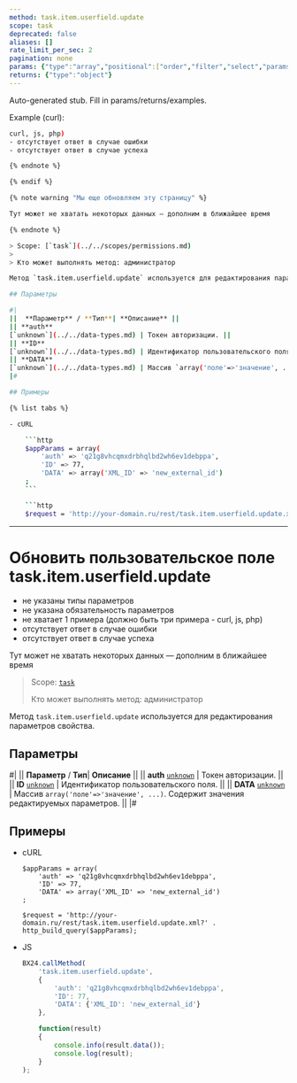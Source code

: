 ```yaml
---
method: task.item.userfield.update
scope: task
deprecated: false
aliases: []
rate_limit_per_sec: 2
pagination: none
params: {"type":"array","positional":["order","filter","select","params"]}
returns: {"type":"object"}
---
```


Auto-generated stub. Fill in params/returns/examples.

Example (curl):

```bash
curl, js, php)
- отсутствует ответ в случае ошибки
- отсутствует ответ в случае успеха

{% endnote %}

{% endif %}

{% note warning "Мы еще обновляем эту страницу" %}

Тут может не хватать некоторых данных — дополним в ближайшее время

{% endnote %}

> Scope: [`task`](../../scopes/permissions.md)
>
> Кто может выполнять метод: администратор

Метод `task.item.userfield.update` используется для редактирования параметров свойства.

## Параметры

#|
||  **Параметр** / **Тип**| **Описание** ||
|| **auth**
[`unknown`](../../data-types.md) | Токен авторизации. ||
|| **ID**
[`unknown`](../../data-types.md) | Идентификатор пользовательского поля. ||
|| **DATA**
[`unknown`](../../data-types.md) | Массив `array('поле'=>'значение', ...)`. Содержит значения редактируемых параметров. ||
|#

## Примеры

{% list tabs %}

- cURL

    ```http
    $appParams = array(
        'auth' => 'q21g8vhcqmxdrbhqlbd2wh6ev1debppa',
        'ID' => 77,
        'DATA' => array('XML_ID' => 'new_external_id')
    ;
    ```

    ```http
    $request = 'http://your-domain.ru/rest/task.item.userfield.update.xml?' . http_build_query($appParams);
```

---

# Обновить пользовательское поле task.item.userfield.update





- не указаны типы параметров
- не указана обязательность параметров
- не хватает 1 примера (должно быть три примера - curl, js, php)
- отсутствует ответ в случае ошибки
- отсутствует ответ в случае успеха







Тут может не хватать некоторых данных — дополним в ближайшее время



> Scope: [`task`](../../scopes/permissions.md)
>
> Кто может выполнять метод: администратор

Метод `task.item.userfield.update` используется для редактирования параметров свойства.

## Параметры

#|
||  **Параметр** / **Тип**| **Описание** ||
|| **auth**
[`unknown`](../../data-types.md) | Токен авторизации. ||
|| **ID**
[`unknown`](../../data-types.md) | Идентификатор пользовательского поля. ||
|| **DATA**
[`unknown`](../../data-types.md) | Массив `array('поле'=>'значение', ...)`. Содержит значения редактируемых параметров. ||
|#

## Примеры



- cURL

    ```http
    $appParams = array(
        'auth' => 'q21g8vhcqmxdrbhqlbd2wh6ev1debppa',
        'ID' => 77,
        'DATA' => array('XML_ID' => 'new_external_id')
    ;
    ```

    ```http
    $request = 'http://your-domain.ru/rest/task.item.userfield.update.xml?' . http_build_query($appParams);
    ```

- JS

    ```js
    BX24.callMethod(
        'task.item.userfield.update',
        {
            'auth': 'q21g8vhcqmxdrbhqlbd2wh6ev1debppa',
            'ID': 77,
            'DATA': {'XML_ID': 'new_external_id'}
        },

        function(result)
        {
            console.info(result.data());
            console.log(result);
        }
    );
    ```




